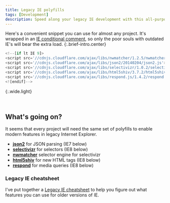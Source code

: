 ```yaml
---
title: Legacy IE polyfills
tags: [Development]
description: Speed along your legacy IE development with this all-purpose 7-line snippet.
---
```


Here's a convenient snippet you can use for almost any project. It's wrapped in an [IE conditional comment][concom], so only the poor souls with outdated IE's will bear the extra load.
{:.brief-intro.center}

```js
<!--[if lt IE 9]>
<script src='//cdnjs.cloudflare.com/ajax/libs/nwmatcher/1.2.5/nwmatcher.min.js'></script>
<script src='//cdnjs.cloudflare.com/ajax/libs/json2/20140204/json2.js'></script>
<script src='//cdnjs.cloudflare.com/ajax/libs/selectivizr/1.0.2/selectivizr-min.js'></script>
<script src='//cdnjs.cloudflare.com/ajax/libs/html5shiv/3.7.2/html5shiv.js'></script>
<script src='//cdnjs.cloudflare.com/ajax/libs/respond.js/1.4.2/respond.js'></script>
<![endif]--> 
```
{:.wide.light}

<br>

## What's going on?

It seems that every project will need the same set of polyfills to enable modern features in legacy Internet Explorer.

 - **[json2]** for JSON parsing (IE7 below)
 - **[selectivizr]** for selectors (IE8 below)
 - **[nwmatcher]** selector engine for selectivizr
 - **[html5shiv]** for new HTML tags (IE8 below)
 - **[respond]** for media queries (IE8 below)

### Legacy IE cheatsheet
I've put together a [Legacy IE cheatsheet](http://ricostacruz.com/cheatsheets/ie.html) to help you figure out what features you can use for older versions of IE.

[html5shiv]: https://code.google.com/p/html5shiv/
[json2]: https://github.com/douglascrockford/JSON-js
[respond]: https://github.com/scottjehl/Respond
[selectivizr]: http://selectivizr.com/
[concom]: http://www.quirksmode.org/css/condcom.html
[NWmatcher]: http://javascript.nwbox.com/NWMatcher/
